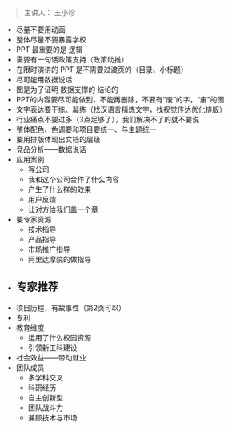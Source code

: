 
> 主讲人： 王小珍

- 尽量不要用动画
- 整体尽量不要暴露学校
- PPT 最重要的是 逻辑
- 需要有一句话政策支持（政策助推）
- 在限时演讲的 PPT 是不需要过渡页的（目录、小标题）
- 尽可能用数据说话
- 图是为了证明 数据支撑的 结论的
- PPT的内容要尽可能做到，不能再删除，不要有“废”的字，“废”的图
- 文字表达要干练、凝练（找汉语言精炼文字，找视觉传达优化排版）
- 行业痛点不要过多（3点足够了），我们解决不了的就不要说
- 整体配色、色调要和项目要统一、与主题统一
- 要用排版体现出文档的层级
- 竞品分析——数据说话
- 应用案例
	- 写公司
	- 我和这个公司合作了什么内容
	- 产生了什么样的效果
	- 用户反馈
	- 让对方给我们盖一个章
- 要专家资源
	- 技术指导
	- 产品指导
	- 市场推广指导
	- 阿里达摩院的做指导
- 专家推荐
	- 
- 项目历程，有故事性（第2页可以）
- 专利
- 教育维度
	- 运用了什么校园资源
	- 引领新工科建设
- 社会效益——带动就业
- 团队成员
	- 多学科交叉
	- 科研经历
	- 自主创新型
	- 团队战斗力
	- 兼顾技术与市场
